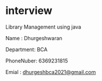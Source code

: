 # interview
Library Management using java

Name : Dhurgeshwaran

Department: BCA

PhoneNuber: 6369231815

Emial : dhurgeshbca2021@gmail.com
